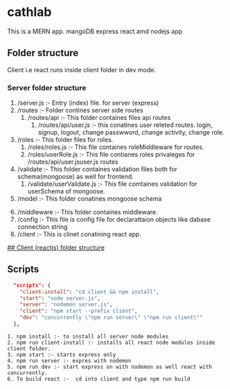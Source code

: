 # cathlab
This is a MERN app. mangoDB express react amd nodejs app

## Folder structure
Client i.e react runs inside client folder in dev mode.
### Server folder structure
1. /server.js :- Entry (index) file. for server (express)
2. /routes :- Folder contines server side routes
    1. /routes/api :- This folder containes files api routes
        1. /routes/api/user.js :- this conatines user releted routes. login, signup, logout, change passwword, change activity, change role.
3. /roles :- This folder files for roles.
    1. /roles/roles.js :- This file containes roleMiddleware for routes. 
    2. /roles/userRole.js :- This file contianes roles privaleges for /routes/api/user.jsuser.js routes
4. /validate :- This folder containes validation files both for schema(mongoose) as well for frontend.
    1. /validate/userValidate.js :- This file comtaines validation for userSchema of mongoose.
5. /model :- This folder conatines mongoose schema
<!-- Here plan keep all schemas in single file -->
6. /middleware :- This folder containes middleware.
7. /config :- This file is config file for declarattaion objects like dabase connection string
8. /client :- This is clinet conatining react app.


[## Client (reactjs) folder structure](/client/FOLDER.md)

## Scripts
```.json
  "scripts": {
    "client-install": "cd client && npm install",
    "start": "node server.js",
    "server": "nodemon server.js",
    "client": "npm start --prefix client",
    "dev": "concurrently \"npm run server\" \"npm run client\""
  },
```
    1. npm install :- to install all server node modules
    2. npm run client-install :- installs all react node modules inside client folder.
    3. npm start :- starts express only
    4. npm run server :- expres with nodemon
    5. npm run dev :- start express on with nodemon as well react with concurrently.
    6. To build react :-  cd into client and type npm run build
